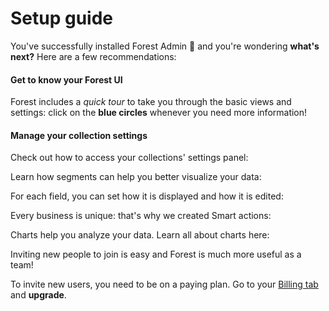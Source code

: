 # Setup guide

You've successfully installed Forest Admin 🎉 and you're wondering **what's next?** Here are a few recommendations:

#### Get to know your Forest UI <a href="#get-to-know-your-forest-ui" id="get-to-know-your-forest-ui"></a>

Forest includes a _quick tour_ to take you through the basic views and settings: click on the **blue circles** whenever you need more information!

#### Manage your collection settings <a href="#manage-your-collection-settings" id="manage-your-collection-settings"></a>

Check out how to access your collections' settings panel:

Learn how segments can help you better visualize your data:

For each field, you can set how it is displayed and how it is edited:

Every business is unique: that's why we created Smart actions:

Charts help you analyze your data. Learn all about charts here:

Inviting new people to join is easy and Forest is much more useful as a team!

To invite new users, you need to be on a paying plan. Go to your [Billing tab](<../.gitbook/assets/billing tab>) and **upgrade**.
